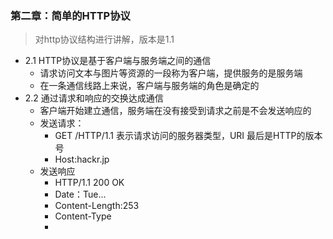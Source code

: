 ### 第二章：简单的HTTP协议
> 对http协议结构进行讲解，版本是1.1

* 2.1  HTTP协议是基于客户端与服务端之间的通信
  - 请求访问文本与图片等资源的一段称为客户端，提供服务的是服务端
  - 在一条通信线路上来说，客户端与服务端的角色是确定的
* 2.2 通过请求和响应的交换达成通信
  - 客户端开始建立通信，服务端在没有接受到请求之前是不会发送响应的
  - 发送请求：
    * GET  /HTTP/1.1  表示请求访问的服务器类型，URI  最后是HTTP的版本号
    * Host:hackr.jp
  - 发送响应
    * HTTP/1.1  200  OK  
    * Date：Tue...
    * Content-Length:253
    * Content-Type
    * <html>